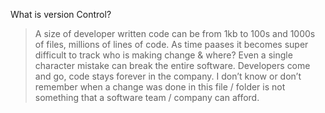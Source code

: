 What is version Control?
>A size of developer written code can be from 1kb to 100s and 1000s of files, millions of lines of code.
>As time paases it becomes super difficult to track who is making change & where?
>Even a single character mistake can break the entire software.
>Developers come and go, code stays forever in the company.
>I don’t know or don’t remember when a change was done in this file / folder is not something that a software team / company can afford. 